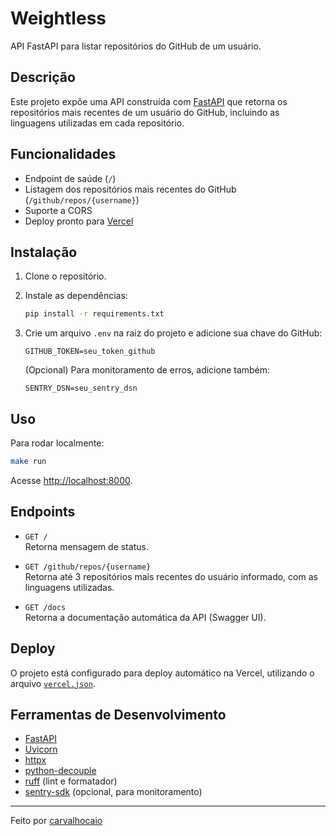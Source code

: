 # Weightless

API FastAPI para listar repositórios do GitHub de um usuário.

## Descrição

Este projeto expõe uma API construída com [FastAPI](https://fastapi.tiangolo.com/) que retorna os repositórios mais recentes de um usuário do GitHub, incluindo as linguagens utilizadas em cada repositório.

## Funcionalidades

- Endpoint de saúde (`/`)
- Listagem dos repositórios mais recentes do GitHub (`/github/repos/{username}`)
- Suporte a CORS
- Deploy pronto para [Vercel](https://vercel.com/)

## Instalação

1. Clone o repositório.
2. Instale as dependências:

   ```sh
   pip install -r requirements.txt
   ```

3. Crie um arquivo `.env` na raiz do projeto e adicione sua chave do GitHub:

   ```
   GITHUB_TOKEN=seu_token_github
   ```

   (Opcional) Para monitoramento de erros, adicione também:
   ```
   SENTRY_DSN=seu_sentry_dsn
   ```

## Uso

Para rodar localmente:

```sh
make run
```

Acesse [http://localhost:8000](http://localhost:8000).

## Endpoints

- `GET /`  
  Retorna mensagem de status.

- `GET /github/repos/{username}`  
  Retorna até 3 repositórios mais recentes do usuário informado, com as linguagens utilizadas.

- `GET /docs`  
  Retorna a documentação automática da API (Swagger UI).

## Deploy

O projeto está configurado para deploy automático na Vercel, utilizando o arquivo [`vercel.json`](vercel.json).

## Ferramentas de Desenvolvimento

- [FastAPI](https://fastapi.tiangolo.com/)
- [Uvicorn](https://www.uvicorn.org/)
- [httpx](https://www.python-httpx.org/)
- [python-decouple](https://github.com/henriquebastos/python-decouple)
- [ruff](https://github.com/astral-sh/ruff) (lint e formatador)
- [sentry-sdk](https://github.com/getsentry/sentry-python) (opcional, para monitoramento)

---

Feito por [carvalhocaio](https://github.com/carvalhocaio)
